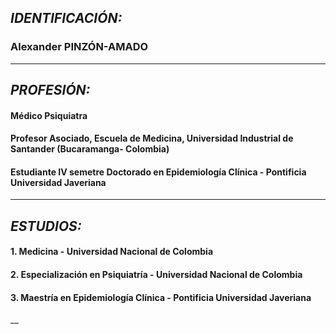 ## **_IDENTIFICACIÓN:_**
### Alexander **PINZÓN-AMADO**
>
____
>
## **_PROFESIÓN:_**
#### Médico Psiquiatra
#### Profesor Asociado, Escuela de Medicina, Universidad Industrial de Santander (Bucaramanga- Colombia)
#### Estudiante IV semetre Doctorado en Epidemiología Clínica - Pontificia Universidad Javeriana
>
___
>
## **_ESTUDIOS:_**
#### 1. Medicina - Universidad Nacional de Colombia
#### 2. Especialización en Psiquiatría - Universidad Nacional de Colombia
#### 3. Maestría en Epidemiología Clínica - Pontificia Universidad Javeriana
__
